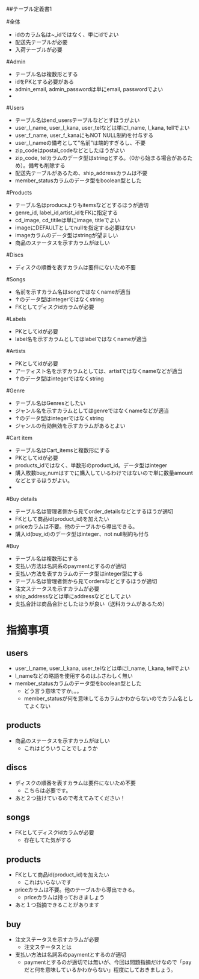 ##テーブル定義書1

#全体
- idのカラム名は~_idではなく、単にidでよい
- 配送先テーブルが必要
- 入荷テーブルが必要

#Admin
- テーブル名は複数形とする
- idをPKとする必要がある
- admin_email, admin_passwordは単にemail, passwordでよい
- 
#Users
- テーブル名はend_usersテーブルなどとすほうがよい
- user_l_name, user_l_kana, user_telなどは単にl_name, l_kana, tellでよい
- user_f_name, user_f_kanaにもNOT NULL制約を付与する
- user_l_nameの備考として”名前”は端的すぎるし、不要
- zip_codeはpostal_codeなどとしたほうがよい
- zip_code, telカラムのデータ型はstringとする。（0から始まる場合があるため）。備考も削除する
- 配送先テーブルがあるため、ship_addressカラムは不要
- member_statusカラムのデータ型をboolean型とした

#Products
- テーブル名はproducsよりもitemsなどとするほうが適切
- genre_id, label_id,artist_idをFKに指定する
- cd_image, cd_titileは単にimage, titleでよい
- imageにDEFAULTとしてnullを指定する必要はない
- imageカラムのデータ型はstringが望ましい
- 商品のステータスを示すカラムがほしい

#Discs
- ディスクの順番を表すカラムは要件にないため不要

#Songs
- 名前を示すカラム名はsongではなくnameが適当
- ↑のデータ型はintegerではなくstring
- FKとしてディスクidカラムが必要

#Labels
- PKとしてidが必要
- label名を示すカラムとしてはlabelではなくnameが適当

#Artists
- PKとしてidが必要
- アーティスト名を示すカラムとしては、artistではなくnameなどが適当
- ↑のデータ型はintegerではなくstring

#Genre
- テーブル名はGenresとしたい
- ジャンル名を示すカラムとしてはgenreではなくnameなどが適当
- ↑のデータ型はintegerではなくstring
- ジャンルの有効無効を示すカラムがあるとよい

#Cart item
- テーブル名はCart_itemsと複数形にする
- PKとしてidが必要
- products_idではなく、単数形のproduct_id。データ型はinteger
- 購入枚数buy_numはすでに購入しているわけではないので単に数量amountなどとするほうがよい。
- 

#Buy details
- テーブル名は管理者側から見てorder_detailsなどとするほうが適切
- FKとして商品id(product_id)を加えたい
- priceカラムは不要。他のテーブルから導出できる。
- 購入id(buy_id)のデータ型はinteger、not null制約も付与

#Buy
- テーブル名は複数形にする
- 支払い方法は名詞系のpaymentとするのが適切
- 支払い方法を表すカラムのデータ型はinteger型にする
- テーブル名は管理者側から見てordersなどとするほうが適切
- 注文ステータスを示すカラムが必要
- ship_addressなどは単にaddressなどとしてよい
- 支払合計は商品合計としたほうが良い（送料カラムがあるため）



# 指摘事項
## users
- user_l_name, user_l_kana, user_telなどは単にl_name, l_kana, tellでよい
 - l_nameなどの略語を使用するのはふさわしく無い
- member_statusカラムのデータ型をboolean型とした
  - どう言う意味ですか。。。
  - member_statusが何を意味してるカラムかわからないのでカラム名としてよくない
  
## products
- 商品のステータスを示すカラムがほしい
  - これはどういうことでしょうか
 

## discs
- ディスクの順番を表すカラムは要件にないため不要
  - こちらは必要です。
- あと２つ抜けているので考えてみてください！

## songs
- FKとしてディスクidカラムが必要
  - 存在してた気がする

## products
- FKとして商品id(product_id)を加えたい
  - これはいらないです
- priceカラムは不要。他のテーブルから導出できる。
  - priceカラムは持っておきましょう
- あと１つ指摘できることがあります

## buy
- 注文ステータスを示すカラムが必要
  - 注文ステータスとは
- 支払い方法は名詞系のpaymentとするのが適切
  - paymentとするのが適切では無いが、今回は問題指摘だけなので「payだと何を意味しているかわからない」程度にしておきましょう。


